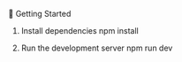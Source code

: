 🚀 Getting Started

1. Install dependencies
   npm install

2. Run the development server
   npm run dev
